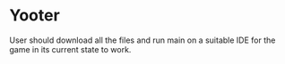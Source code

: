 # Yooter

User should download all the files and run main on a suitable IDE for the game in its current state to work. 
